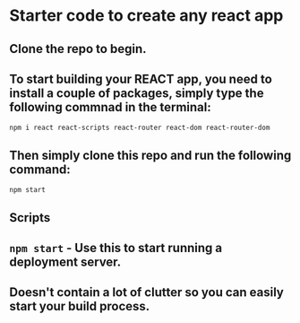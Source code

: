 # Starter code to create any react app

## Clone the repo to begin.

## To start building your REACT app, you need to install a couple of packages, simply type the following commnad in the terminal: 

`npm i react react-scripts react-router react-dom react-router-dom`


## Then simply clone this repo and run the following command:

`npm start`


## Scripts

## `npm start` - Use this to start running a deployment server.

## Doesn't contain a lot of clutter so you can easily start your build process.
